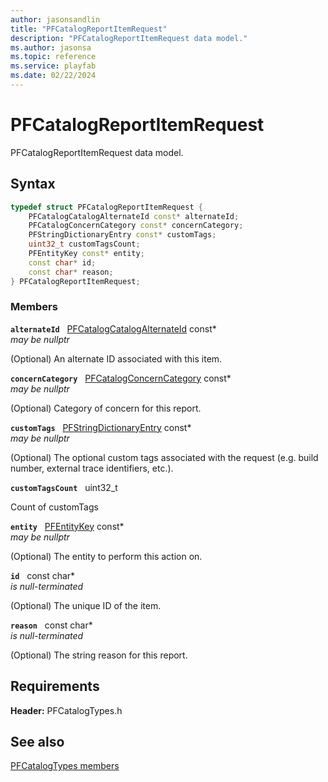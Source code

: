```yaml
---
author: jasonsandlin
title: "PFCatalogReportItemRequest"
description: "PFCatalogReportItemRequest data model."
ms.author: jasonsa
ms.topic: reference
ms.service: playfab
ms.date: 02/22/2024
---
```


# PFCatalogReportItemRequest  

PFCatalogReportItemRequest data model.  

## Syntax  
  
```cpp
typedef struct PFCatalogReportItemRequest {  
    PFCatalogCatalogAlternateId const* alternateId;  
    PFCatalogConcernCategory const* concernCategory;  
    PFStringDictionaryEntry const* customTags;  
    uint32_t customTagsCount;  
    PFEntityKey const* entity;  
    const char* id;  
    const char* reason;  
} PFCatalogReportItemRequest;  
```
  
### Members  
  
**`alternateId`** &nbsp; [PFCatalogCatalogAlternateId](pfcatalogcatalogalternateid.md) const*  
*may be nullptr*  
  
(Optional) An alternate ID associated with this item.
  
**`concernCategory`** &nbsp; [PFCatalogConcernCategory](../enums/pfcatalogconcerncategory.md) const*  
*may be nullptr*  
  
(Optional) Category of concern for this report.
  
**`customTags`** &nbsp; [PFStringDictionaryEntry](../../pftypes/structs/pfstringdictionaryentry.md) const*  
*may be nullptr*  
  
(Optional) The optional custom tags associated with the request (e.g. build number, external trace identifiers, etc.).
  
**`customTagsCount`** &nbsp; uint32_t  
  
Count of customTags
  
**`entity`** &nbsp; [PFEntityKey](../../pftypes/structs/pfentitykey-c.md) const*  
*may be nullptr*  
  
(Optional) The entity to perform this action on.
  
**`id`** &nbsp; const char*  
*is null-terminated*  
  
(Optional) The unique ID of the item.
  
**`reason`** &nbsp; const char*  
*is null-terminated*  
  
(Optional) The string reason for this report.
  
  
## Requirements  
  
**Header:** PFCatalogTypes.h
  
## See also  
[PFCatalogTypes members](../pfcatalogtypes_members.md)  

  
  
